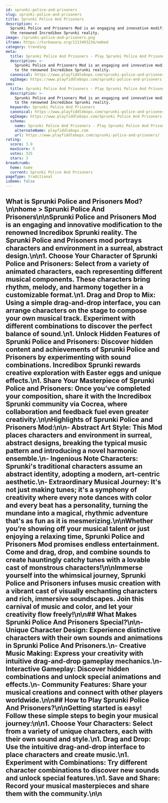 ```yaml
---
id: sprunki-police-and-prisoners
slug: sprunki-police-and-prisoners
title: Sprunki Police And Prisoners
description: >-
  Sprunki Police and Prisoners Mod is an engaging and innovative modification to
  the renowned Incredibox Sprunki reality.
image: /sprunki-police-and-prisoners.png
iframe: https://turbowarp.org/1113493234/embed
category: trending
meta:
  title: Sprunki Police And Prisoners - Play Sprunki Police And Prisoners Online
  description: >-
    Sprunki Police and Prisoners Mod is an engaging and innovative modification
    to the renowned Incredibox Sprunki reality.
  canonical: https://www.playfiddlebops.com/sprunki-police-and-prisoners/
  ogImage: https://www.playfiddlebops.com/sprunki-police-and-prisoners.png
seo:
  title: Sprunki Police And Prisoners - Play Sprunki Police And Prisoners Online
  description: >-
    Sprunki Police and Prisoners Mod is an engaging and innovative modification
    to the renowned Incredibox Sprunki reality.
  keywords: Sprunki Police And Prisoners
  canonical: https://www.playfiddlebops.com/sprunki-police-and-prisoners/
  ogImage: https://www.playfiddlebops.com/Sprunki Police And Prisoners.png
  schema:
    name: Sprunki Police And Prisoners - Play Sprunki Police And Prisoners Online
    alternateName: playfiddlebops.com
    url: https://www.playfiddlebops.com/sprunki-police-and-prisoners/
rating:
  score: 3.9
  maxScore: 5
  votes: 325
  stars: 3
breadcrumb:
  home: home
  current: Sprunki Police And Prisoners
pageType: traditional
isDemo: false
---
```


## What is Sprunki Police and Prisoners Mod?\n\nhome > Sprunki Police And Prisoners\n\nSprunki Police and Prisoners Mod is an engaging and innovative modification to the renowned Incredibox Sprunki reality. The Sprunki Police and Prisoners mod portrays characters and environment in a surreal, abstract design.\n\n1. **Choose Your Character of Sprunki Police and Prisoners**: Select from a variety of animated characters, each representing different musical components. These characters bring rhythm, melody, and harmony together in a customizable format.\n1. **Drag and Drop to Mix**: Using a simple drag-and-drop interface, you can arrange characters on the stage to compose your own musical track. Experiment with different combinations to discover the perfect balance of sound.\n1. **Unlock Hidden Features of Sprunki Police and Prisoners**: Discover hidden content and achievements of Sprunki Police and Prisoners by experimenting with sound combinations. Incredibox Sprunki rewards creative exploration with Easter eggs and unique effects.\n1. **Share Your Masterpiece of Sprunki Police and Prisoners**: Once you’ve completed your composition, share it with the Incredibox Sprunki community via Cocrea, where collaboration and feedback fuel even greater creativity.\n\nHighlights of Sprunki Police and Prisoners Mod:\n\n- **Abstract Art Style**: This Mod places characters and environment in surreal, abstract designs, breaking the typical music pattern and introducing a novel harmonic ensemble.\n- **Ingenious Note Characters**: Sprunki's traditional characters assume an abstract identity, adopting a modern, art-centric aesthetic.\n- **Extraordinary Musical Journey**: It's not just making tunes; it's a symphony of creativity where every note dances with color and every beat has a personality, turning the mundane into a magical, rhythmic adventure that's as fun as it is mesmerizing.\n\nWhether you’re showing off your musical talent or just enjoying a relaxing time, Sprunki Police and Prisoners Mod promises endless entertainment. Come and drag, drop, and combine sounds to create hauntingly catchy tunes with a lovable cast of monstrous characters!\n\nImmerse yourself into the whimsical journey, Sprunki Police and Prisoners infuses music creation with a vibrant cast of visually enchanting characters and rich, immersive soundscapes. Join this carnival of music and color, and let your creativity flow freely!\n\n## What Makes Sprunki Police And Prisoners Special?\n\n- **Unique Character Design**: Experience distinctive characters with their own sounds and animations in Sprunki Police And Prisoners.\n- **Creative Music Making**: Express your creativity with intuitive drag-and-drop gameplay mechanics.\n- **Interactive Gameplay**: Discover hidden combinations and unlock special animations and effects.\n- **Community Features**: Share your musical creations and connect with other players worldwide.\n\n## How to Play Sprunki Police And Prisoners?\n\nGetting started is easy! Follow these simple steps to begin your musical journey:\n\n1. **Choose Your Characters**: Select from a variety of unique characters, each with their own sound and style.\n1. **Drag and Drop**: Use the intuitive drag-and-drop interface to place characters and create music.\n1. **Experiment with Combinations**: Try different character combinations to discover new sounds and unlock special features.\n1. **Save and Share**: Record your musical masterpieces and share them with the community.\n\n
